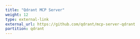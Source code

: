 ```yaml
---
title: "Qdrant MCP Server"
weight: 12
type: external-link
external_url: https://github.com/qdrant/mcp-server-qdrant
partition: qdrant
---
```

